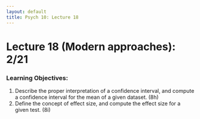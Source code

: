 ```yaml
---
layout: default
title: Psych 10: Lecture 18
---
```

# Lecture 18 (Modern approaches): 2/21

### Learning Objectives:
1. Describe the proper interpretation of a confidence interval, and compute a confidence interval for the mean of a given dataset. (8h)
2. Define the concept of effect size, and compute the effect size for a given test. (8i)
